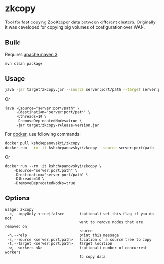 # zkcopy

Tool for fast copying ZooKeeper data between different clusters.
Originally it was developed for copying big volumes of configuration over WAN.

## Build

Requires [apache maven 3](https://maven.apache.org/).

```bash
mvn clean package
```

## Usage

```bash
java -jar target/zkcopy.jar --source server:port/path --target server:port/path
```
Or
```
java -Dsource="server:port/path" \
     -Ddestination="server:port/path" \
     -Dthreads=10 \
     -DremoveDeprecatedNodes=true \
     -jar target/zkcopy-release-version.jar
```

For [docker](https://hub.docker.com/r/kshchepanovskyi/zkcopy/), use following commands:

```bash
docker pull kshchepanovskyi/zkcopy
docker run --rm -it kshchepanovskyi/zkcopy --source server:port/path --target server:port/path
```
Or
```
docker run --rm -it kshchepanovskyi/zkcopy \
    -Dsource="server:port/path" \
    -Ddestination="server:port/path" \
    -Dthreads=10 \
    -DremoveDeprecatedNodes=true
```

## Options

```
usage: zkcopy
 -c,--copyOnly <true|false>       (optional) set this flag if you do not
                                  want to remove nodes that are removed on
                                  source
 -h,--help                        print this message
 -s,--source <server:port/path>   location of a source tree to copy
 -t,--target <server:port/path>   target location
 -w,--workers <N>                 (optional) number of concurrent workers
                                  to copy data
```